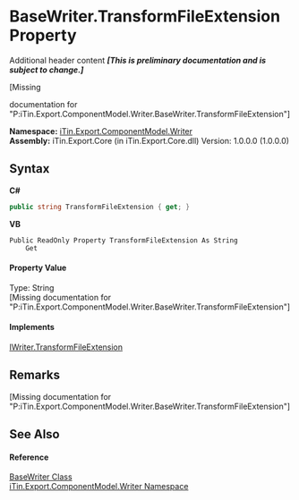 # BaseWriter.TransformFileExtension Property 
Additional header content _**\[This is preliminary documentation and is subject to change.\]**_

\[Missing <summary> documentation for "P:iTin.Export.ComponentModel.Writer.BaseWriter.TransformFileExtension"\]

**Namespace:**&nbsp;<a href="37973b78-6b66-1218-9d7d-14680ab2aeda">iTin.Export.ComponentModel.Writer</a><br />**Assembly:**&nbsp;iTin.Export.Core (in iTin.Export.Core.dll) Version: 1.0.0.0 (1.0.0.0)

## Syntax

**C#**<br />
``` C#
public string TransformFileExtension { get; }
```

**VB**<br />
``` VB
Public ReadOnly Property TransformFileExtension As String
	Get
```


#### Property Value
Type: String<br />\[Missing <value> documentation for "P:iTin.Export.ComponentModel.Writer.BaseWriter.TransformFileExtension"\]

#### Implements
<a href="e554c127-3228-7545-a4b2-e0abd49282cb">IWriter.TransformFileExtension</a><br />

## Remarks
\[Missing <remarks> documentation for "P:iTin.Export.ComponentModel.Writer.BaseWriter.TransformFileExtension"\]

## See Also


#### Reference
<a href="622c2a74-37fd-6371-50a4-4fb71f92c4b0">BaseWriter Class</a><br /><a href="37973b78-6b66-1218-9d7d-14680ab2aeda">iTin.Export.ComponentModel.Writer Namespace</a><br />